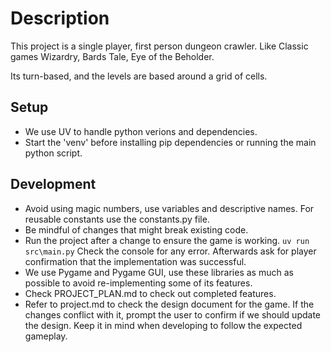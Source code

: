 # Description

This project is a single player, first person dungeon crawler. Like Classic games Wizardry, Bards Tale, Eye of the Beholder.

Its turn-based, and the levels are based around a grid of cells.


## Setup

- We use UV to handle python verions and dependencies.
- Start the 'venv' before installing pip dependencies or running the main python script.

## Development

- Avoid using magic numbers, use variables and descriptive names. For reusable constants use the constants.py file.
- Be mindful of changes that might break existing code.
- Run the project after a change to ensure the game is working. `uv run src\main.py` Check the console for any error. Afterwards ask for player confirmation that the implementation was successful.
- We use Pygame and Pygame GUI, use these libraries as much as possible to avoid re-implementing some of its features.
- Check PROJECT_PLAN.md to check out completed features.
- Refer to project.md to check the design document for the game. If the changes conflict with it, prompt the user to confirm if we should update the design. Keep it in mind when developing to follow the expected gameplay.